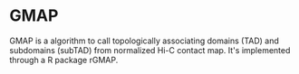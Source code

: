 # GMAP

GMAP is a algorithm to call topologically associating domains (TAD) and subdomains (subTAD) from normalized Hi-C contact map.
It's implemented through a R package rGMAP.


